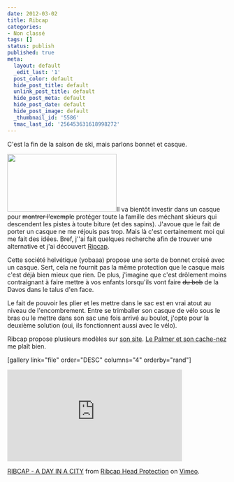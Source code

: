```yaml
---
date: 2012-03-02
title: Ribcap
categories:
- Non classé
tags: []
status: publish
published: true
meta:
  layout: default
  _edit_last: '1'
  post_color: default
  hide_post_title: default
  unlink_post_title: default
  hide_post_meta: default
  hide_post_date: default
  hide_post_image: default
  _thumbnail_id: '5586'
  tmac_last_id: '256453631618998272'
---
```

C'est la fin de la saison de ski, mais parlons bonnet et casque.<!--more-->

<a href="https://dlgjp9x71cipk.cloudfront.net/2012/03/Ribcap_02_snow-2.jpg"><img class="alignright size-medium wp-image-5557" title="Ribcap_02_snow 2" src="https://dlgjp9x71cipk.cloudfront.net/2012/03/Ribcap_02_snow-2-250x132.jpg" alt="" width="250" height="132" /></a>Il va bientôt investir dans un casque pour <del>montrer l'exemple</del> protéger toute la famille des méchant skieurs qui descendent les pistes à toute biture (et des sapins). J'avoue que le fait de porter un casque ne me réjouis pas trop. Mais là c'est certainement moi qui me fait des idées.
Bref, j''ai fait quelques recherche afin de trouver une alternative et j'ai découvert <a title="Le site de ribcap" href="https://www.ribcap.ch">Ripcap</a>.

Cette société helvétique (yobaaa) propose une sorte de bonnet croisé avec un casque. Sert, cela ne fournit pas la même protection que le casque mais c'est déjà bien mieux que rien. De plus, j'imagine que c'est drôlement moins contraignant à faire mettre à vos enfants lorsqu'ils vont faire <del>du bob</del> de la Davos dans le talus d'en face.

Le fait de pouvoir les plier et les mettre dans le sac est en vrai atout au niveau de l'encombrement. Entre se trimballer son casque de vélo sous le bras ou le mettre dans son sac une fois arrivé au boulot, j'opte pour la deuxième solution (oui, ils fonctionnent aussi avec le vélo).

Ribcap propose plusieurs modèles sur <a title="Le site de ribcap" href="https://www.ribcap.ch">son site</a>. <a href="https://www.ribcap.ch/en/online-shop/cap/palmer_grey/palmer">Le Palmer et son cache-nez</a> me plaît bien.

[gallery link="file" order="DESC" columns="4" orderby="rand"]

<iframe src="https://player.vimeo.com/video/35634721?title=0&amp;byline=0&amp;portrait=0" frameborder="0" width="400" height="210"></iframe>

<a href="https://vimeo.com/35634721">RIBCAP - A DAY IN A CITY</a> from <a href="https://vimeo.com/user10156923">Ribcap Head Protection</a> on <a href="https://vimeo.com">Vimeo</a>.
